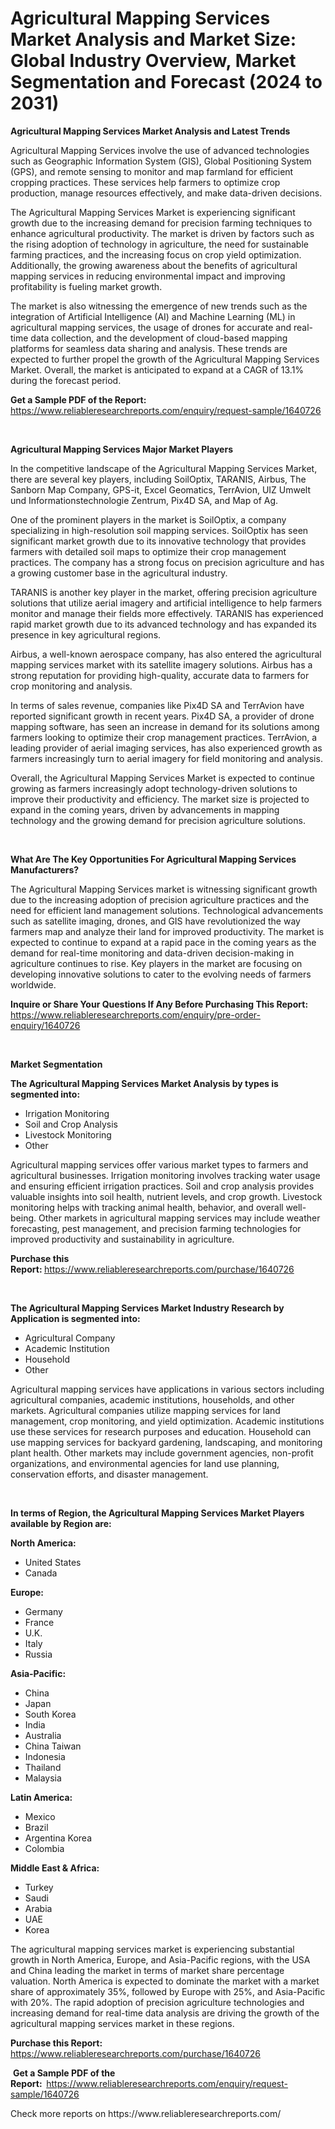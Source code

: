 <p><h1>Agricultural Mapping Services Market Analysis and Market Size: Global Industry Overview, Market Segmentation and Forecast (2024 to 2031)</h1></p><p><strong>Agricultural Mapping Services Market Analysis and Latest Trends</strong></p>
<p><p>Agricultural Mapping Services involve the use of advanced technologies such as Geographic Information System (GIS), Global Positioning System (GPS), and remote sensing to monitor and map farmland for efficient cropping practices. These services help farmers to optimize crop production, manage resources effectively, and make data-driven decisions.</p><p>The Agricultural Mapping Services Market is experiencing significant growth due to the increasing demand for precision farming techniques to enhance agricultural productivity. The market is driven by factors such as the rising adoption of technology in agriculture, the need for sustainable farming practices, and the increasing focus on crop yield optimization. Additionally, the growing awareness about the benefits of agricultural mapping services in reducing environmental impact and improving profitability is fueling market growth.</p><p>The market is also witnessing the emergence of new trends such as the integration of Artificial Intelligence (AI) and Machine Learning (ML) in agricultural mapping services, the usage of drones for accurate and real-time data collection, and the development of cloud-based mapping platforms for seamless data sharing and analysis. These trends are expected to further propel the growth of the Agricultural Mapping Services Market. Overall, the market is anticipated to expand at a CAGR of 13.1% during the forecast period.</p></p>
<p><strong>Get a Sample PDF of the Report:&nbsp;</strong> <a href="https://www.reliableresearchreports.com/enquiry/request-sample/1640726">https://www.reliableresearchreports.com/enquiry/request-sample/1640726</a></p>
<p>&nbsp;</p>
<p><strong>Agricultural Mapping Services Major Market Players</strong></p>
<p><p>In the competitive landscape of the Agricultural Mapping Services Market, there are several key players, including SoilOptix, TARANIS, Airbus, The Sanborn Map Company, GPS-it, Excel Geomatics, TerrAvion, UIZ Umwelt und Informationstechnologie Zentrum, Pix4D SA, and Map of Ag.</p><p>One of the prominent players in the market is SoilOptix, a company specializing in high-resolution soil mapping services. SoilOptix has seen significant market growth due to its innovative technology that provides farmers with detailed soil maps to optimize their crop management practices. The company has a strong focus on precision agriculture and has a growing customer base in the agricultural industry.</p><p>TARANIS is another key player in the market, offering precision agriculture solutions that utilize aerial imagery and artificial intelligence to help farmers monitor and manage their fields more effectively. TARANIS has experienced rapid market growth due to its advanced technology and has expanded its presence in key agricultural regions.</p><p>Airbus, a well-known aerospace company, has also entered the agricultural mapping services market with its satellite imagery solutions. Airbus has a strong reputation for providing high-quality, accurate data to farmers for crop monitoring and analysis.</p><p>In terms of sales revenue, companies like Pix4D SA and TerrAvion have reported significant growth in recent years. Pix4D SA, a provider of drone mapping software, has seen an increase in demand for its solutions among farmers looking to optimize their crop management practices. TerrAvion, a leading provider of aerial imaging services, has also experienced growth as farmers increasingly turn to aerial imagery for field monitoring and analysis.</p><p>Overall, the Agricultural Mapping Services Market is expected to continue growing as farmers increasingly adopt technology-driven solutions to improve their productivity and efficiency. The market size is projected to expand in the coming years, driven by advancements in mapping technology and the growing demand for precision agriculture solutions.</p></p>
<p>&nbsp;</p>
<p><strong>What Are The Key Opportunities For Agricultural Mapping Services Manufacturers?</strong></p>
<p><p>The Agricultural Mapping Services market is witnessing significant growth due to the increasing adoption of precision agriculture practices and the need for efficient land management solutions. Technological advancements such as satellite imaging, drones, and GIS have revolutionized the way farmers map and analyze their land for improved productivity. The market is expected to continue to expand at a rapid pace in the coming years as the demand for real-time monitoring and data-driven decision-making in agriculture continues to rise. Key players in the market are focusing on developing innovative solutions to cater to the evolving needs of farmers worldwide.</p></p>
<p><strong>Inquire or Share Your Questions If Any Before Purchasing This Report:</strong> <a href="https://www.reliableresearchreports.com/enquiry/pre-order-enquiry/1640726">https://www.reliableresearchreports.com/enquiry/pre-order-enquiry/1640726</a></p>
<p>&nbsp;</p>
<p><strong>Market Segmentation</strong></p>
<p><strong>The Agricultural Mapping Services Market Analysis by types is segmented into:</strong></p>
<p><ul><li>Irrigation Monitoring</li><li>Soil and Crop Analysis</li><li>Livestock Monitoring</li><li>Other</li></ul></p>
<p><p>Agricultural mapping services offer various market types to farmers and agricultural businesses. Irrigation monitoring involves tracking water usage and ensuring efficient irrigation practices. Soil and crop analysis provides valuable insights into soil health, nutrient levels, and crop growth. Livestock monitoring helps with tracking animal health, behavior, and overall well-being. Other markets in agricultural mapping services may include weather forecasting, pest management, and precision farming technologies for improved productivity and sustainability in agriculture.</p></p>
<p><strong>Purchase this Report:&nbsp;</strong><a href="https://www.reliableresearchreports.com/purchase/1640726">https://www.reliableresearchreports.com/purchase/1640726</a></p>
<p>&nbsp;</p>
<p><strong>The Agricultural Mapping Services Market Industry Research by Application is segmented into:</strong></p>
<p><ul><li>Agricultural Company</li><li>Academic Institution</li><li>Household</li><li>Other</li></ul></p>
<p><p>Agricultural mapping services have applications in various sectors including agricultural companies, academic institutions, households, and other markets. Agricultural companies utilize mapping services for land management, crop monitoring, and yield optimization. Academic institutions use these services for research purposes and education. Household can use mapping services for backyard gardening, landscaping, and monitoring plant health. Other markets may include government agencies, non-profit organizations, and environmental agencies for land use planning, conservation efforts, and disaster management.</p></p>
<p>&nbsp;</p>
<p><strong>In terms of Region, the Agricultural Mapping Services Market Players available by Region are:</strong></p>
<p>
    <p> <strong> North America: </strong>
        <ul>
            <li>United States</li>
            <li>Canada</li>
        </ul>
        </p> 
    <p> <strong> Europe: </strong>
        <ul>
            <li>Germany</li>
            <li>France</li>
            <li>U.K.</li>
            <li>Italy</li>
            <li>Russia</li>
        </ul>
        </p> 
    <p> <strong> Asia-Pacific: </strong>
        <ul>
            <li>China</li>
            <li>Japan</li>
            <li>South Korea</li>
            <li>India</li>
            <li>Australia</li>
            <li>China Taiwan</li>
            <li>Indonesia</li>
            <li>Thailand</li>
            <li>Malaysia</li>
        </ul>
        </p> 
    <p> <strong> Latin America: </strong>
        <ul>
            <li>Mexico</li>
            <li>Brazil</li>
            <li>Argentina Korea</li>
            <li>Colombia</li>
        </ul>
        </p> 
    <p> <strong> Middle East & Africa: </strong>
        <ul>
            <li>Turkey</li>
            <li>Saudi</li>
            <li>Arabia</li>
            <li>UAE</li>
            <li>Korea</li>
        </ul>
    </p>
    </p>
<p><p>The agricultural mapping services market is experiencing substantial growth in North America, Europe, and Asia-Pacific regions, with the USA and China leading the market in terms of market share percentage valuation. North America is expected to dominate the market with a market share of approximately 35%, followed by Europe with 25%, and Asia-Pacific with 20%. The rapid adoption of precision agriculture technologies and increasing demand for real-time data analysis are driving the growth of the agricultural mapping services market in these regions.</p></p>
<p><strong>Purchase this Report: </strong><a href="https://www.reliableresearchreports.com/purchase/1640726">https://www.reliableresearchreports.com/purchase/1640726</a></p>
<p>&nbsp;<strong>Get a Sample PDF of the Report:&nbsp;&nbsp;</strong><a href="https://www.reliableresearchreports.com/enquiry/request-sample/1640726">https://www.reliableresearchreports.com/enquiry/request-sample/1640726</a></p>
<p><strong></strong></p>
<p>Check more reports on https://www.reliableresearchreports.com/</p>